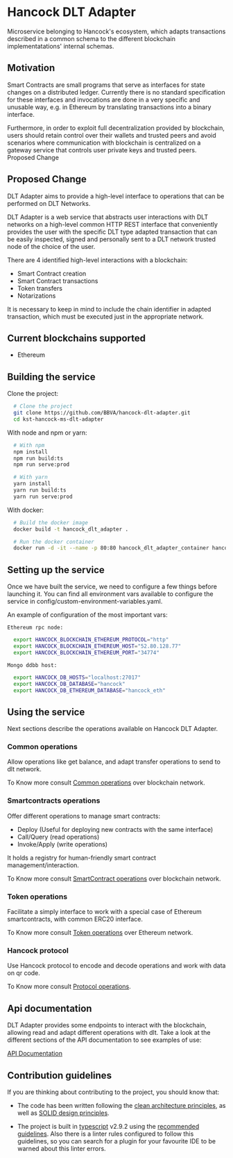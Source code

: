 # Hancock DLT Adapter

Microservice belonging to Hancock's ecosystem, which adapts transactions described in a common schema to the different blockchain implementatations' internal schemas.

## Motivation

Smart Contracts are small programs that serve as interfaces for state changes on a distributed ledger. Currently there is no standard specification for these interfaces and invocations are done in a very specific and unusable way, e.g. in Ethereum by translating transactions into a binary interface.

Furthermore, in order to exploit full decentralization provided by blockchain, users should retain control over their wallets and trusted peers and avoid scenarios where communication with blockchain is centralized on a gateway service that controls user private keys and trusted peers.
Proposed Change

## Proposed Change

DLT Adapter aims to provide a high-level interface to operations that can be performed on DLT Networks. 

DLT Adapter is a web service that abstracts user interactions with DLT networks on a high-level common HTTP REST interface that conveniently provides the user with the specific DLT type adapted transaction that can be easily inspected, signed and personally sent to a DLT network trusted node of the choice of the user.

There are 4 identified high-level interactions with a blockchain:

 - Smart Contract creation
 - Smart Contract transactions
 - Token transfers
 - Notarizations

It is necessary to keep in mind to include the chain identifier in adapted transaction, which must be executed just in the appropriate network.

## Current blockchains supported

* Ethereum

## Building the service

Clone the project:
```bash
  # Clone the project 
  git clone https://github.com/BBVA/hancock-dlt-adapter.git
  cd kst-hancock-ms-dlt-adapter
```
With node and npm or yarn:
```bash
  # With npm
  npm install
  npm run build:ts
  npm run serve:prod

  # With yarn
  yarn install
  yarn run build:ts
  yarn run serve:prod
```
With docker:
```bash
  # Build the docker image
  docker build -t hancock_dlt_adapter .

  # Run the docker container
  docker run -d -it --name -p 80:80 hancock_dlt_adapter_container hancock_dlt_adapter
```
## Setting up the service

Once we have built the service, we need to configure a few things before launching it. You can find all environment vars available to configure the service in config/custom-environment-variables.yaml.

An example of configuration of the most important vars:

    Ethereum rpc node:
```bash
  export HANCOCK_BLOCKCHAIN_ETHEREUM_PROTOCOL="http"
  export HANCOCK_BLOCKCHAIN_ETHEREUM_HOST="52.80.128.77"
  export HANCOCK_BLOCKCHAIN_ETHEREUM_PORT="34774"
```
    Mongo ddbb host:
```bash
  export HANCOCK_DB_HOSTS="localhost:27017"
  export HANCOCK_DB_DATABASE="hancock"
  export HANCOCK_DB_ETHEREUM_DATABASE="hancock_eth"
```
## Using the service

Next sections describe the operations available on Hancock DLT Adapter.

### Common operations

Allow operations like get balance, and adapt transfer operations to send to dlt network.

To Know more consult <a href="./Operations/Common/">Common operations</a> over blockchain network. 

### Smartcontracts operations

Offer different operations to manage smart contracts:
 - Deploy (Useful for deploying new contracts with the same interface)
 - Call/Query (read operations)
 - Invoke/Apply (write operations)

It holds a registry for human-friendly smart contract management/interaction.

To Know more consult <a href="./Operations/SmartContract/">SmartContract operations</a> over blockchain network. 

### Token operations

Facilitate a simply interface to work with a special case of Ethereum smartcontracts, with common ERC20 interface.

To Know more consult <a href="./Operations/Token/">Token operations</a> over Ethereum network. 

### Hancock protocol

Use Hancock protocol to encode and decode operations and work with data on qr code.

To Know more consult <a href="./Operations/Protocol/">Protocol operations</a>. 

## Api documentation

DLT Adapter provides some endpoints to interact with the blockchain, allowing read and adapt different operations with dlt. Take a look at the different sections of the API documentation to see examples of use:

<a href="https://bbva.github.io/hancock-dlt-adapter/api.html">API Documentation</a>

## Contribution guidelines

If you are thinking about contributing to the project, you should know that:

- The code has been written following the [clean architecture principles](https://8thlight.com/blog/uncle-bob/2012/08/13/the-clean-architecture.html), as well as [SOLID design principles](https://es.wikipedia.org/wiki/SOLID).

- The project is built in [typescript](https://www.typescriptlang.org/) v2.9.2 using the [recommended guidelines](https://github.com/palantir/tslint/blob/master/src/configs/recommended.ts). Also there is a linter rules configured to follow this guidelines, so you can search for a plugin for your favourite IDE to be warned about this linter errors.
